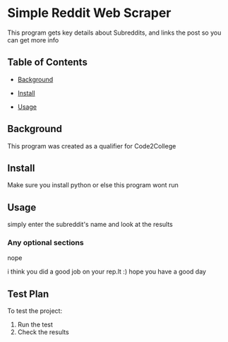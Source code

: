 # Simple Reddit Web Scraper

This program gets key details about Subreddits, and links the post so you can get more info

## Table of Contents

- [Background](#background)

- [Install](#install)

- [Usage](#usage)

## Background

This program was created as a qualifier for Code2College

## Install

Make sure you install python or else this program wont run

## Usage

simply enter the subreddit's name and look at the results

### Any optional sections
nope

i think you did a good job on your rep.lt :) hope you have a good day

## Test Plan

To test the project:

1.  Run the test
2.  Check the results